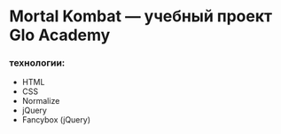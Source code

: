 # Mortal Kombat — учебный проект Glo Academy
### технологии: 
- HTML
- CSS
- Normalize
- jQuery 
- Fancybox (jQuery)
